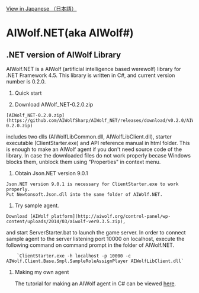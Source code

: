 [View in Japanese （日本語）](http://aiwolfsharp.github.io/AIWolf_NET)
# AIWolf.NET(aka AIWolf#)
## .NET version of AIWolf Library

AIWolf.NET is a AIWolf (artificial intelligence based werewolf) library for .NET Framework 4.5.
This library is written in C#, and current version number is 0.2.0.

1. Quick start
  
  1. Download AIWolf_NET-0.2.0.zip
  
    [AIWolf_NET-0.2.0.zip](https://github.com/AIWolfSharp/AIWolf_NET/releases/download/v0.2.0/AIWolf_NET-0.2.0.zip)
includes two dlls (AIWolfLibCommon.dll, AIWolfLibClient.dll),
starter executable (ClientStarter.exe)
and API reference manual in html folder.
This is enough to make an AIWolf agent
if you don't need source code of the library.
In case the downloaded files do not work properly becase Windows blocks them,
unblock them using "Properties" in context menu.
    
  1. Obtain Json.NET version 9.0.1
  
    Json.NET version 9.0.1 is necessary for ClientStarter.exe to work properly.
    Put Newtonsoft.Json.dll into the same folder of AIWolf.NET. 
  
  1. Try sample agent.
  
    Download [AIWolf platform](http://aiwolf.org/control-panel/wp-content/uploads/2014/03/aiwolf-ver0.3.5.zip),
and start ServerStarter.bat to launch the game server.
In order to connect sample agent to the server listening port 10000 on localhost,
execute the following command on command prompt in the folder of AIWolf.NET.

        `ClientStarter.exe -h localhost -p 10000 -c AIWolf.Client.Base.Smpl.SampleRoleAssignPlayer AIWolfLibClient.dll`
        
1. Making my own agent

     The tutorial for making an AIWolf agent in C# can be viewed
     [here](http://www.slideshare.net/takots/how-to-make-an-artificial-intelligence-based-werewolf-agent-in-c-using-visual-studio). 

